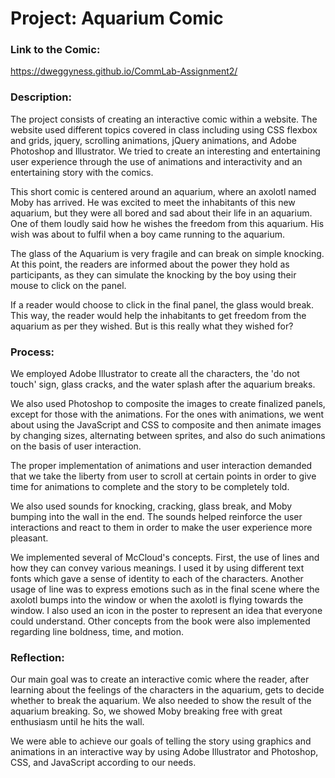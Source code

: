 # Project: Aquarium Comic

### Link to the Comic: 
https://dweggyness.github.io/CommLab-Assignment2/

### Description: 

The project consists of creating an interactive comic within a website. The website used different topics covered in class including using CSS flexbox and grids, jquery, scrolling animations, jQuery animations, and Adobe Photoshop and Illustrator. We tried to create an interesting and entertaining user experience through the use of animations and interactivity and an entertaining story with the comics.

This short comic is centered around an aquarium, where an axolotl named Moby has arrived. He was excited to meet the inhabitants of this new aquarium, but they were all bored and sad about their life in an aquarium. One of them loudly said how he wishes the freedom from this aquarium. His wish was about to fulfil when a boy came running to the aquarium. 

The glass of the Aquarium is very fragile and can break on simple knocking. At this point, the readers are informed about the power they hold as participants, as they can simulate the knocking by the boy using their mouse to click on the panel.

If a reader would choose to click in the final panel, the glass would break. This way, the reader would help the inhabitants to get freedom from the aquarium as per they wished. But is this really what they wished for?


### Process:
We employed Adobe Illustrator to create all the characters, the 'do not touch' sign, glass cracks, and the water splash after the aquarium breaks.

We also used Photoshop to composite the images to create finalized panels, except for those with the animations. For the ones with animations, we went about using the JavaScript and CSS to composite and then animate images by changing sizes, alternating between sprites, and also do such animations on the basis of user interaction. 

The proper implementation of animations and user interaction demanded that we take the liberty from user to scroll at certain points in order to give time for animations to complete and the story to be completely told.

We also used sounds for knocking, cracking, glass break, and Moby bumping into the wall in the end. The sounds helped reinforce the user interactions and react to them in order to make the user experience more pleasant.

We implemented several of McCloud's concepts. First, the use of lines and how they can convey various meanings. I used it by using different text fonts which gave a sense of identity to each of the characters. Another usage of line was to express emotions such as in the final scene where the axolotl bumps into the window or when the axolotl is flying towards the window. I also used an icon in the poster to represent an idea that everyone could understand. Other concepts from the book were also implemented regarding line boldness, time, and motion. 



### Reflection:
Our main goal was to create an interactive comic where the reader, after learning about the feelings of the characters in the aquarium, gets to decide whether to break the aquarium. We also needed to show the result of the aquarium breaking. So, we showed Moby breaking free with great enthusiasm until he hits the wall.

We were able to achieve our goals of telling the story using graphics and animations in an interactive way by using Adobe Illustrator and Photoshop, CSS, and JavaScript according to our needs.

